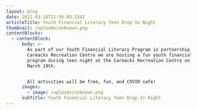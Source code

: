 ```yaml
---
layout: blog
date: 2021-03-16T21:56:03.534Z
articleTitle: Youth Financial Literacy Teen Drop-In Night
thumbnail: /uploads/unknown.png
contentBlocks:
  - contentBlock:
      body: >-
        As part of our Youth Financial Literacy Program in partnership with
        Carmacks Recreation Centre we are hosting a fun youth financial literacy
        program during teen night at the Carmacks Recreation Centre on Friday,
        March 19th.


        All activities will be free, fun, and COVID safe!
      images:
        - image: /uploads/unknown.png
      subTitle: Youth Financial Literacy Teen Drop-In Night
---
```

